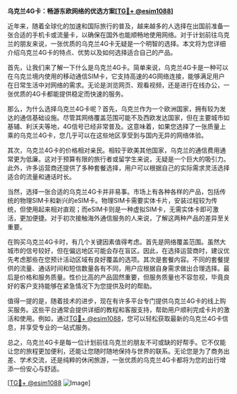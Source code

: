 **乌克兰4G卡：畅游东欧网络的优选方案[[TG💪+ @esim1088](https://t.me/s/esim1088)]**

近年来，随着全球化的加速和国际旅行的普及，越来越多的人选择在出国前准备一张合适的手机卡或流量卡，以确保在国外也能顺畅地使用网络。对于计划前往乌克兰的朋友来说，一张优质的乌克兰4G卡无疑是一个明智的选择。本文将为您详细介绍乌克兰4G卡的特点、优势以及如何选择适合自己的产品。

首先，让我们来了解一下什么是乌克兰4G卡。简单来说，乌克兰4G卡是一种可以在乌克兰境内使用的移动通信SIM卡，它支持高速的4G网络连接，能够满足用户在日常生活中对网络的需求。无论是浏览网页、观看视频，还是进行在线办公，一张优质的4G卡都能提供稳定而快速的服务。

那么，为什么选择乌克兰4G卡呢？首先，乌克兰作为一个欧洲国家，拥有较为发达的通信基础设施。尽管其网络覆盖范围可能不及西欧发达国家，但在主要城市如基辅、利沃夫等地，4G信号已经非常普及。这意味着，如果您选择了一张质量上乘的乌克兰4G卡，您几乎可以在这些地区享受到与国内无异的网络体验。

其次，乌克兰4G卡的价格相对亲民。相较于欧美其他国家，乌克兰的通信费用通常更为低廉。这对于预算有限的旅行者或留学生来说，无疑是一个巨大的吸引力。此外，许多运营商还提供了多种套餐选择，用户可以根据自己的实际需求灵活选择适合的流量和通话时长。

当然，选择一张合适的乌克兰4G卡并非易事。市场上有各种各样的产品，包括传统的物理SIM卡和新兴的eSIM卡。物理SIM卡需要实体卡片，安装过程较为传统，但使用起来相对直观；而eSIM卡则是一种虚拟SIM卡，无需实体卡即可激活，更加便捷。对于初次接触海外通信服务的人来说，了解这两种产品的差异至关重要。

在购买乌克兰4G卡时，有几个关键因素值得考虑。首先是网络覆盖范围。虽然大城市的信号较好，但在偏远地区可能会存在盲区。因此，在选择运营商时，建议优先考虑那些在您预计活动区域有良好覆盖的选项。其次是套餐内容。不同的套餐提供的流量、通话时间和短信数量各有不同，用户应根据自身需求做出合理选择。最后是价格和服务质量。性价比高的产品固然重要，但服务质量也不容忽视，毕竟良好的客户支持能够在紧急情况下为您提供及时的帮助。

值得一提的是，随着技术的进步，现在有许多平台专门提供乌克兰4G卡的线上购买服务。这些平台通常会提供详细的教程和客服支持，帮助用户顺利完成卡片的激活和使用。例如，通过[TG💪+ @esim1088](https://t.me/s/esim1088)，您可以轻松获取最新的乌克兰4G卡信息，并享受专业的一站式服务。

总之，乌克兰4G卡是每一位计划前往乌克兰的朋友不可或缺的好帮手。它不仅能让您的旅程更加便利，还能让您随时随地保持与世界的联系。无论您是为了商务出差、学术交流，还是纯粹的休闲旅游，一张优质的乌克兰4G卡都将为您的出行增添一份安心与舒适。

[[TG💪+ @esim1088](https://t.me/s/esim1088) ![Image](https://i.postimg.cc/4NQfJmqS/Snipaste-2025-05-13-00-14-12.png)]